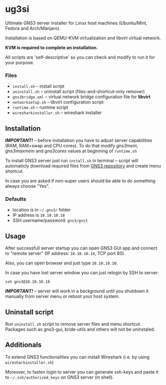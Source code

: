 # ug3si
Ultimate GNS3 server installer for Linux host machines (Ubuntu/Mint, Fedora and Arch/Manjaro).

Installation is based on QEMU-KVM virtualization and libvirt virtual network.

**KVM is required to complete an installation.**

All scripts are 'self-descriptive' so you can check and modify to run it for your purpose.

### Files
* `install.sh` – install script
* `uninstall.sh` – uninstall script (files-and-shortcut-only remover)
* `gns3bridge.xml` – virtual network bridge configuration file for **libvirt**
* `networksetup.sh` – libvirt configuration script
* `runtime.sh` – runtime script
* `wiresharkinstaller.sh` – wireshark installer

## Installation

***IMPORTANT!*** – before installation you have to adjust server capabilities (RAM, RAM+swap and CPU cores). To do that modify *gns3mem*, *gns3maxmem* and *gns3cores* values at beginning of `runtime.sh` 

To install GNS3 server just run `install.sh` in terminal – script will automaticly download required files from [GNS3 repository](https://github.com/GNS3/gns3-gui/releases) and create menu shortcut.

In case you are asked if non-super users should be able to do something always choose "Yes".

### Defaults
* location is in `~/.gns3/` folder
* IP address is `10.10.10.10`
* SSH username/password: `gns3/gns3`

## Usage
After successfull server startup you can open GNS3 GUI app and connect to "remote server" (IP address: `10.10.10.10`, TCP port 80).

Also, you can open browser and just type `10.10.10.10`.

In case you have lost server window you can just relogin by SSH to server:
```
ssh gns3@10.10.10.10
```

***IMPORTANT!*** – server will work in a background until you shutdown it manually from server menu or reboot your host system.

## Uninstall script
Run `uninstall.sh` script to remove server files and menu shortcut.
Packages such as gns3-gui, bride-utils and others will not be uninstaled.

## Additionals
To extend GNS3 functionalities you can install Wireshark (i.e. by using `wiresharkinstaller.sh`)

Moreover, to fasten login to server you can generate ssh-keys and paste it to `~/.ssh/authorized_keys` on GNS3 server (in shell).